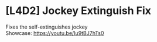 # \[L4D2\] Jockey Extinguish Fix
Fixes the self-extinguishes jockey<br>
Showcase: https://youtu.be/Iu9tBJ7hTs0
